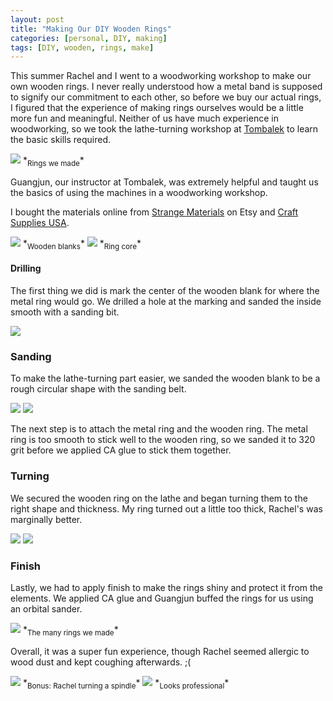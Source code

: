 ```yaml
---
layout: post
title: "Making Our DIY Wooden Rings"
categories: [personal, DIY, making]
tags: [DIY, wooden, rings, make]
---
```


This summer Rachel and I went to a woodworking workshop to make our own wooden rings. I never really understood how a metal band is supposed to signify our commitment to each other, so before we buy our actual rings, I figured that the experience of making rings ourselves would be a little more fun and meaningful. Neither of us have much experience in woodworking, so we took the lathe-turning workshop at [Tombalek](https://tombalek.com/) to learn the basic skills required.

<img src="/assets/images/rings.jpg" class="thumbnail">
*<sub>Rings we made</sub>*

Guangjun, our instructor at Tombalek, was extremely helpful and taught us the basics of using the machines in a woodworking workshop.

I bought the materials online from [Strange Materials](https://www.etsy.com/shop/StrangeMaterial?ref=yr_purchases) on Etsy and [Craft Supplies USA](https://www.woodturnerscatalog.com/p/58/6911/artisan-Comfort-Ring-Core).

<img src="/assets/images/wooden_blanks.jpg" class="thumbnail">
*<sub>Wooden blanks</sub>*

<img src="/assets/images/ring_core.jpg" class="thumbnail">
*<sub>Ring core</sub>*

#### Drilling

The first thing we did is mark the center of the wooden blank for where the metal ring would go. We drilled a hole at the marking and sanded the inside smooth with a sanding bit.

<img src="/assets/images/drilling_ring.jpg" class="thumbnail">

### Sanding

To make the lathe-turning part easier, we sanded the wooden blank to be a rough circular shape with the sanding belt.

<img src="/assets/images/sanding_ring.jpg" class="thumbnail">

<img src="/assets/images/sanding_ring2.jpg" class="thumbnail">

The next step is to attach the metal ring and the wooden ring. The metal ring is too smooth to stick well to the wooden ring, so we sanded it to 320 grit before we applied CA glue to stick them together.

### Turning

We secured the wooden ring on the lathe and began turning them to the right shape and thickness. My ring turned out a little too thick, Rachel's was marginally better.

<img src="/assets/images/turning_ring.jpg" class="thumbnail">

<img src="/assets/images/turning_ring2.jpg" class="thumbnail">

### Finish

Lastly, we had to apply finish to make the rings shiny and protect it from the elements. We applied CA glue and Guangjun buffed the rings for us using an orbital sander.

<img src="/assets/images/many_rings.jpg" class="thumbnail">
*<sub>The many rings we made</sub>*

Overall, it was a super fun experience, though Rachel seemed allergic to wood dust and kept coughing afterwards. ;(

<img src="/assets/images/turning_wood.gif" class="thumbnail">
*<sub>Bonus: Rachel turning a spindle</sub>*

<img src="/assets/images/turning_wood2.gif" class="thumbnail">
*<sub>Looks professional</sub>*